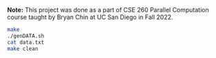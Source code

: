 <b>Note:</b> This project was done as a part of CSE 260 Parallel Computation course taught by Bryan Chin at UC San Diego in Fall 2022.<br />

```bash
make
./genDATA.sh
cat data.txt
make clean
```
